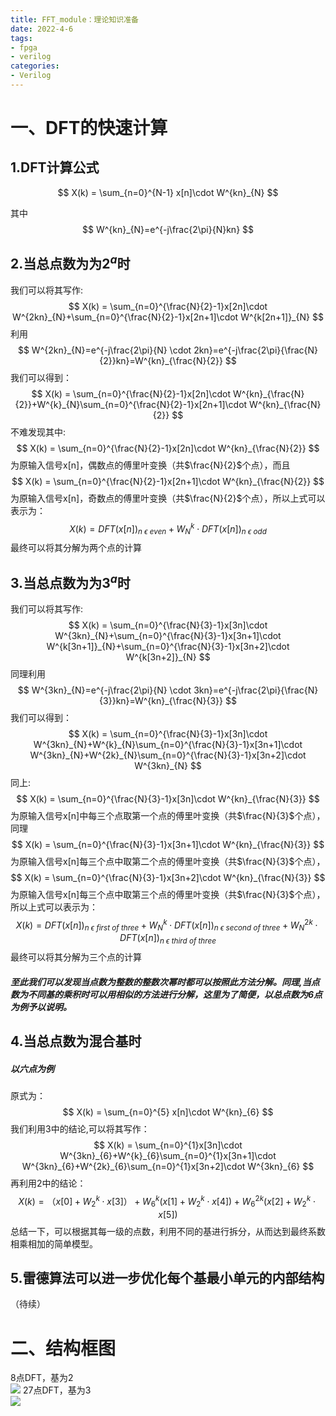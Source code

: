 ```yaml
---
title: FFT_module：理论知识准备
date: 2022-4-6
tags:
- fpga
- verilog
categories:
- Verilog
---
```


<link rel="stylesheet" href="https://cdnjs.cloudflare.com/ajax/libs/KaTeX/0.5.1/katex.min.css">

<link rel="stylesheet" href="https://cdn.jsdelivr.net/github-markdown-css/2.2.1/github-markdown.css"/>






# 一、DFT的快速计算

## 1.DFT计算公式

$$   X(k) = \sum_{n=0}^{N-1} x[n]\cdot W^{kn}_{N}   $$

其中
$$ W^{kn}_{N}=e^{-j\frac{2\pi}{N}kn} $$

## 2.当总点数为为$2^{a}$时
我们可以将其写作:
$$  X(k) = \sum_{n=0}^{\frac{N}{2}-1}x[2n]\cdot W^{2kn}_{N}+\sum_{n=0}^{\frac{N}{2}-1}x[2n+1]\cdot W^{k[2n+1]}_{N} $$
利用
$$ W^{2kn}_{N}=e^{-j\frac{2\pi}{N} \cdot 2kn}=e^{-j\frac{2\pi}{\frac{N}{2}}kn}=W^{kn}_{\frac{N}{2}} $$
我们可以得到：
$$  X(k) = \sum_{n=0}^{\frac{N}{2}-1}x[2n]\cdot W^{kn}_{\frac{N}{2}}+W^{k}_{N}\sum_{n=0}^{\frac{N}{2}-1}x[2n+1]\cdot W^{kn}_{\frac{N}{2}} $$
不难发现其中:
$$ X(k) = \sum_{n=0}^{\frac{N}{2}-1}x[2n]\cdot W^{kn}_{\frac{N}{2}} $$
为原输入信号x[n]，偶数点的傅里叶变换（共$\frac{N}{2}$个点），而且
$$ X(k) = \sum_{n=0}^{\frac{N}{2}-1}x[2n+1]\cdot W^{kn}_{\frac{N}{2}} $$
为原输入信号x[n]，奇数点的傅里叶变换（共$\frac{N}{2}$个点），所以上式可以表示为：
$$  X(k) = DFT(x[n])_{n~\epsilon~even}+W^{k}_{N} \cdot DFT(x[n])_{n~\epsilon~odd} $$
最终可以将其分解为两个点的计算

## 3.当总点数为为$3^{a}$时
我们可以将其写作:
$$  X(k) = \sum_{n=0}^{\frac{N}{3}-1}x[3n]\cdot W^{3kn}_{N}+\sum_{n=0}^{\frac{N}{3}-1}x[3n+1]\cdot W^{k[3n+1]}_{N}+\sum_{n=0}^{\frac{N}{3}-1}x[3n+2]\cdot W^{k[3n+2]}_{N} $$
同理利用
$$ W^{3kn}_{N}=e^{-j\frac{2\pi}{N} \cdot 3kn}=e^{-j\frac{2\pi}{\frac{N}{3}}kn}=W^{kn}_{\frac{N}{3}} $$
我们可以得到：
$$  X(k) = \sum_{n=0}^{\frac{N}{3}-1}x[3n]\cdot W^{3kn}_{N}+W^{k}_{N}\sum_{n=0}^{\frac{N}{3}-1}x[3n+1]\cdot W^{3kn}_{N}+W^{2k}_{N}\sum_{n=0}^{\frac{N}{3}-1}x[3n+2]\cdot W^{3kn}_{N} $$
同上:
$$ X(k) = \sum_{n=0}^{\frac{N}{3}-1}x[3n]\cdot W^{kn}_{\frac{N}{3}} $$
为原输入信号x[n]中每三个点取第一个点的傅里叶变换（共$\frac{N}{3}$个点），同理
$$ X(k) = \sum_{n=0}^{\frac{N}{3}-1}x[3n+1]\cdot W^{kn}_{\frac{N}{3}} $$
为原输入信号x[n]每三个点中取第二个点的傅里叶变换（共$\frac{N}{3}$个点），
$$ X(k) = \sum_{n=0}^{\frac{N}{3}-1}x[3n+2]\cdot W^{kn}_{\frac{N}{3}} $$
为原输入信号x[n]每三个点中取第三个点的傅里叶变换（共$\frac{N}{3}$个点），所以上式可以表示为：
$$  X(k) = DFT(x[n])_{n~\epsilon~first~of~three}+W^{k}_{N} \cdot DFT(x[n])_{n~\epsilon~second~of~three} +W^{2k}_{N} \cdot DFT(x[n])_{n~\epsilon~third~of~three}$$
最终可以将其分解为三个点的计算

##### 至此我们可以发现当点数为整数的整数次幂时都可以按照此方法分解。同理,当点数为不同基的乘积时可以用相似的方法进行分解，这里为了简便，以总点数为6点为例予以说明。

## 4.当总点数为混合基时
##### 以六点为例
原式为：
$$ X(k) = \sum_{n=0}^{5} x[n]\cdot W^{kn}_{6} $$
我们利用3中的结论,可以将其写作：
$$  X(k) = \sum_{n=0}^{1}x[3n]\cdot W^{3kn}_{6}+W^{k}_{6}\sum_{n=0}^{1}x[3n+1]\cdot W^{3kn}_{6}+W^{2k}_{6}\sum_{n=0}^{1}x[3n+2]\cdot W^{3kn}_{6} $$
再利用2中的结论：
$$  X(k) = （x[0]+W^{k}_{2} \cdot x[3]）+W^{k}_{6}(x[1]+W^{k}_{2} \cdot x[4])+W^{2k}_{6}(x[2]+W^{k}_{2} \cdot x[5]) $$
总结一下，可以根据其每一级的点数，利用不同的基进行拆分，从而达到最终系数相乘相加的简单模型。

## 5.雷德算法可以进一步优化每个基最小单元的内部结构
（待续）

# 二、结构框图
8点DFT，基为2
\
<a href="https://sm.ms/image/HjswA1OfuSL4gMT" target="_blank"><img src="https://s2.loli.net/2022/04/11/HjswA1OfuSL4gMT.png" ></a>
27点DFT，基为3
\
<a href="https://sm.ms/image/mUBNRPul7MrhpIH" target="_blank"><img src="https://s2.loli.net/2022/04/11/mUBNRPul7MrhpIH.png" ></a>